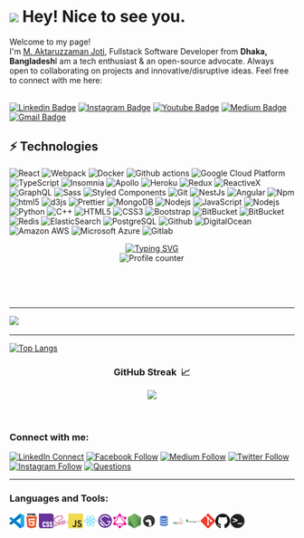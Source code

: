 <h1><img src="https://emojis.slackmojis.com/emojis/images/1531849430/4246/blob-sunglasses.gif?1531849430" width="30"/> Hey! Nice to see you.</h1>


Welcome to my page! </br> I'm [M. Aktaruzzaman Joti](https://aktaruzzaman-joti.vercel.app), Fullstack Software Developer from  <b>Dhaka, Bangladesh</b>I am a tech enthusiast & an open-source advocate. Always open to collaborating on projects and innovative/disruptive ideas. Feel free to connect with me here:
<br />
<br />

[![Linkedin Badge](https://img.shields.io/badge/-Linkedin-blue?style=flat-square&logo=linkedin&logoColor=white&link=https://www.linkedin.com/in/aktaruzzaman-joti/)](https://www.linkedin.com/in/aktaruzzaman-joti/)
[![Instagram Badge](https://img.shields.io/badge/-Instagram-purple?style=flat-square&logo=instagram&logoColor=white&link=https://instagram.com/aktaruzzamanjoti/)](https://instagram.com/aktaruzzamanjoti)
[![Youtube Badge](https://img.shields.io/badge/-koolkanna-darkred?style=flat-square&logo=youtube&logoColor=white&link=https://www.youtube.com/c/koolkanna)](https://www.youtube.com/c/koolkanna)
[![Medium Badge](https://img.shields.io/badge/-@aemmadi-03a57a?style=flat-square&labelColor=000000&logo=Medium&link=https://medium.com/@aemmadi/)](https://medium.com/@aemmadi)
[![Gmail Badge](https://img.shields.io/badge/-kanna6501@gmail.com-c14438?style=flat-square&logo=Gmail&logoColor=white&link=mailto:kanna6501@gmail.com)](mailto:kanna6501@gmail.com)

## ⚡ Technologies

<p>
  <img alt="React" src="https://img.shields.io/badge/-React-45b8d8?style=flat-square&logo=react&logoColor=white" />
  <img alt="Webpack" src="https://img.shields.io/badge/-Webpack-8DD6F9?style=flat-square&logo=webpack&logoColor=white" /> 
  <img alt="Docker" src="https://img.shields.io/badge/-Docker-46a2f1?style=flat-square&logo=docker&logoColor=white" />
  <img alt="Github actions" src="https://img.shields.io/badge/-Github_Actions-2088FF?style=flat-square&logo=github-actions&logoColor=white" />
  <img alt="Google Cloud Platform" src="https://img.shields.io/badge/-Google_Cloud_Platform-1a73e8?style=flat-square&logo=google-cloud&logoColor=white" />
  <img alt="TypeScript" src="https://img.shields.io/badge/-TypeScript-007ACC?style=flat-square&logo=typescript&logoColor=white" />
  <img alt="Insomnia" src="https://img.shields.io/badge/-Insomnia-5849BE?style=flat-square&logo=insomnia&logoColor=white" />
  <img alt="Apollo" src="https://img.shields.io/badge/-Apollo%20GraphQL-311C87?style=flat-square&logo=apollo-graphql&logoColor=white" />
  <img alt="Heroku" src="https://img.shields.io/badge/-Heroku-430098?style=flat-square&logo=heroku&logoColor=white" />
  <img alt="Redux" src="https://img.shields.io/badge/-Redux-764ABC?style=flat-square&logo=redux&logoColor=white" />
  <img alt="ReactiveX" src="https://img.shields.io/badge/-RxJs-B7178C?style=flat-square&logo=reactivex&logoColor=white" />
  <img alt="GraphQL" src="https://img.shields.io/badge/-GraphQL-E10098?style=flat-square&logo=graphql&logoColor=white" />
  <img alt="Sass" src="https://img.shields.io/badge/-Sass-CC6699?style=flat-square&logo=sass&logoColor=white" />
  <img alt="Styled Components" src="https://img.shields.io/badge/-Styled_Components-db7092?style=flat-square&logo=styled-components&logoColor=white" />
  <img alt="Git" src="https://img.shields.io/badge/-Git-F05032?style=flat-square&logo=git&logoColor=white" />
  <img alt="NestJs" src="https://img.shields.io/badge/-NestJs-ea2845?style=flat-square&logo=nestjs&logoColor=white" />
  <img alt="Angular" src="https://img.shields.io/badge/-Angular-DD0031?style=flat-square&logo=angular&logoColor=white" />
  <img alt="Npm" src="https://img.shields.io/badge/-NPM-CB3837?style=flat-square&logo=npm&logoColor=white" />
  <img alt="html5" src="https://img.shields.io/badge/-HTML5-E34F26?style=flat-square&logo=html5&logoColor=white" />
  <img alt="d3js" src="https://img.shields.io/badge/-D3.js-F9A03C?style=flat-square&logo=d3.js&logoColor=white" />
  <img alt="Prettier" src="https://img.shields.io/badge/-Prettier-F7B93E?style=flat-square&logo=prettier&logoColor=white" />
  <img alt="MongoDB" src="https://img.shields.io/badge/-MongoDB-13aa52?style=flat-square&logo=mongodb&logoColor=white" />
  <img alt="Nodejs" src="https://img.shields.io/badge/-Nodejs-43853d?style=flat-square&logo=Node.js&logoColor=white" />
  <img alt="JavaScript" src="https://img.shields.io/badge/-JavaScript-black?style=flat-square&logo=javascript" />
  <img alt="Nodejs" src="https://img.shields.io/badge/-Nodejs-black?style=flat-square&logo=Node.js" />
  <img alt="Python" src="https://img.shields.io/badge/-Python-black?style=flat-square&logo=Python" />
  <img alt="C++" src="https://img.shields.io/badge/-C++-00599C?style=flat-square&logo=c" />
  <img alt="HTML5" src="https://img.shields.io/badge/-HTML5-E34F26?style=flat-square&logo=html5&logoColor=white" />
  <img alt="CSS3" src="https://img.shields.io/badge/-CSS3-1572B6?style=flat-square&logo=css3" />
  <img alt="Bootstrap" src="https://img.shields.io/badge/-Bootstrap-563D7C?style=flat-square&logo=bootstrap" />
  <img alt="BitBucket" src="https://img.shields.io/badge/-BitBucket-darkblue?style=flat-square&logo=bitbucket" />
  <img alt="BitBucket" src="https://img.shields.io/badge/-BitBucket-darkblue?style=flat-square&logo=bitbucket" />
  <img alt="Redis" src="https://img.shields.io/badge/-Redis-black?style=flat-square&logo=Redis" />
  <img alt="ElasticSearch" src="https://img.shields.io/badge/-ElasticSearch-005571?style=flat-square&logo=elasticsearch" />
  <img alt="PostgreSQL" src="https://img.shields.io/badge/-PostgreSQL-336791?style=flat-square&logo=postgresql" />
  <img alt="Github" src="https://img.shields.io/badge/-GitHub-181717?style=flat-square&logo=github" />
  <img alt="DigitalOcean" src="https://img.shields.io/badge/-Digital%20Ocean-darkblue?style=flat-square&logo=digitalocean" />
  <img alt="Amazon AWS" src="https://img.shields.io/badge/Amazon%20AWS-232F3E?style=flat-square&logo=amazon-aws" />
  <img alt="Microsoft Azure" src="https://img.shields.io/badge/Microsoft%20Azure-232F7E?style=flat-square&logo=microsoft-azure" />
  <img alt="Gitlab" src="https://img.shields.io/badge/-GitLab-FCA121?style=flat-square&logo=gitlab" />
  </p>


<p align='center'>
  <a href="https://git.io/typing-svg"><img src="https://readme-typing-svg.demolab.com?font=Fira+Code&weight=600&size=24&duration=3500&pause=1000&color=A55AF4&center=true&multiline=false&random=false&width=500&lines=A+full-stack+software+engineer;dabbling+around+with+JavaScript" alt="Typing SVG" /></a>
  <br />
  <a><img src="https://komarev.com/ghpvc/?username=aktaruzzamanjoti97&color=703BE7&style=for-the-badge" alt="Profile counter" /></a>
</p>
<br />
<br />
<br />

---

<img src="https://github-readme-stats.vercel.app/api?username=aktaruzzamanjoti97&count_private=true&show_icons=true&title_color=ffffff&icon_color=bb2acf&text_color=daf7dc&bg_color=151515">

---

 <!--  TOP LANGUAGES STATISTICS -->
 [![Top Langs](https://github-readme-stats.vercel.app/api/top-langs/?username=aktaruzzamanjoti97&theme=dark&layout=compact&align=right&width=60%)](https://github.com/AktaruzzamanJoti/github-readme-stats)

<h3 align='center'>GitHub Streak&nbsp;&nbsp;📈</h3>
<p align='center'>
  <img src='https://github-readme-streak-stats.herokuapp.com/?user=aktaruzzamanjoti97&hide_border=true&background=00000000&stroke=777777&sideNums=4488FF&currStreakNum=4488FF&ring=45CEA2&fire=4488FF&currStreakLabel=68C2F5&sideLabels=68C2F5&dates=54AF9C'>
</p>

<br />


### Connect with me:
[![LinkedIn Connect](https://img.shields.io/badge/%20-Connect-black?color=14171A&labelColor=212121&logo=linkedin&logoColor=ffffff)][linkedin]
[![Facebook Follow](https://img.shields.io/badge/%20-Follow-black?color=14171A&labelColor=1976d2&logo=facebook&logoColor=ffffff)][facebook] 
[![Medium Follow](https://img.shields.io/badge/%20-Follow-black?color=14171A&labelColor=1976d2&logo=medium&logoColor=ffffff)][medium]
[![Twitter Follow](https://img.shields.io/badge/%20-Follow-black?color=14171A&labelColor=1976d2&logo=twitter&logoColor=ffffff)][twitter]
[![Instagram Follow](https://img.shields.io/badge/%20-Follow-black?color=14171A&labelColor=1976d2&logo=instagram&logoColor=ffffff)][instagram]
[![Questions](https://img.shields.io/badge/%20-Questions-black?color=14171A&labelColor=fff&logo=stackoverflow&logoColor=0c0d0e26)](https://stackoverflow.com/users/15808892/aktaruzzaman-joti)

---

### Languages and Tools:

[<img align="left" alt="Visual Studio Code" width="26px" src="https://raw.githubusercontent.com/github/explore/80688e429a7d4ef2fca1e82350fe8e3517d3494d/topics/visual-studio-code/visual-studio-code.png" />][github]
[<img align="left" alt="HTML5" width="26px" src="https://raw.githubusercontent.com/github/explore/80688e429a7d4ef2fca1e82350fe8e3517d3494d/topics/html/html.png" />][github]
[<img align="left" alt="CSS3" width="26px" src="https://raw.githubusercontent.com/github/explore/80688e429a7d4ef2fca1e82350fe8e3517d3494d/topics/css/css.png" />][github]
[<img align="left" alt="Sass" width="26px" src="https://raw.githubusercontent.com/github/explore/80688e429a7d4ef2fca1e82350fe8e3517d3494d/topics/sass/sass.png" />][github]
[<img align="left" alt="JavaScript" width="26px" src="https://raw.githubusercontent.com/github/explore/80688e429a7d4ef2fca1e82350fe8e3517d3494d/topics/javascript/javascript.png" />][github]
[<img align="left" alt="React" width="26px" src="https://raw.githubusercontent.com/github/explore/80688e429a7d4ef2fca1e82350fe8e3517d3494d/topics/react/react.png" />][github]
[<img align="left" alt="Gatsby" width="26px" src="https://raw.githubusercontent.com/github/explore/e94815998e4e0713912fed477a1f346ec04c3da2/topics/gatsby/gatsby.png" />][github]
[<img align="left" alt="GraphQL" width="26px" src="https://raw.githubusercontent.com/github/explore/80688e429a7d4ef2fca1e82350fe8e3517d3494d/topics/graphql/graphql.png" />][github]
[<img align="left" alt="Node.js" width="26px" src="https://raw.githubusercontent.com/github/explore/80688e429a7d4ef2fca1e82350fe8e3517d3494d/topics/nodejs/nodejs.png" />][github]
[<img align="left" alt="Deno" width="26px" src="https://raw.githubusercontent.com/github/explore/361e2821e2dea67711cde99c9c40ed357061cf27/topics/deno/deno.png" />][github]
[<img align="left" alt="SQL" width="26px" src="https://raw.githubusercontent.com/github/explore/80688e429a7d4ef2fca1e82350fe8e3517d3494d/topics/sql/sql.png" />][github]
[<img align="left" alt="MySQL" width="26px" src="https://raw.githubusercontent.com/github/explore/80688e429a7d4ef2fca1e82350fe8e3517d3494d/topics/mysql/mysql.png" />][github]
[<img align="left" alt="MongoDB" width="26px" src="https://raw.githubusercontent.com/github/explore/80688e429a7d4ef2fca1e82350fe8e3517d3494d/topics/mongodb/mongodb.png" />][github]
[<img align="left" alt="Git" width="26px" src="https://raw.githubusercontent.com/github/explore/80688e429a7d4ef2fca1e82350fe8e3517d3494d/topics/git/git.png" />][github]
[<img align="left" alt="GitHub" width="26px" src="https://raw.githubusercontent.com/github/explore/78df643247d429f6cc873026c0622819ad797942/topics/github/github.png" />][github]
[<img align="left" alt="Terminal" width="26px" src="https://raw.githubusercontent.com/github/explore/80688e429a7d4ef2fca1e82350fe8e3517d3494d/topics/terminal/terminal.png" />][github]

<br />
<br />



[Aktaruzzaman Joti]: https://www.facebook.com/profile.php?id=100008654107792
[twitter]: https://twitter.com/AktaruzzamanJo4
[instagram]: https://www.instagram.com/aktaruzzamanjoti/
[linkedin]: https://www.linkedin.com/in/aktaruzzaman-joti
[facebook]: https://www.facebook.com/profile.php?id=100008654107792
[medium]: https://aktaruzzamanjoti97.medium.com/
[github]: https://github.com/aktaruzzamanjoti97


